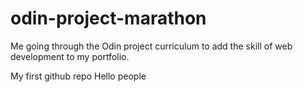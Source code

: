 # odin-project-marathon
Me going through the Odin project curriculum to add the skill of web development to my portfolio.

My first github repo
Hello people